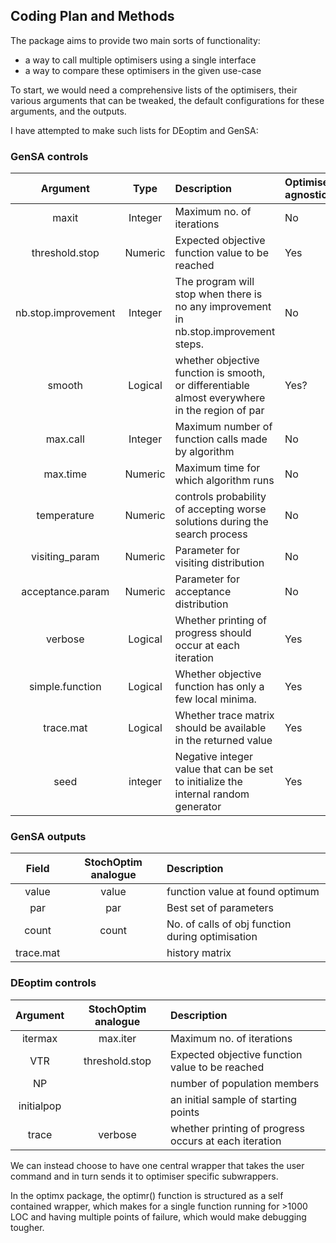 ## Coding Plan and Methods

The package aims to provide two main sorts of functionality:
- a way to call multiple optimisers using a single interface
- a way to compare these optimisers in the given use-case

To start, we would need a comprehensive lists of the optimisers, their various arguments that can be tweaked, the default configurations for these arguments, and the outputs.

I have attempted to make such lists for DEoptim and GenSA:

### GenSA controls

| Argument | Type | Description                    | Optimiser agnostic? | Default|
| :------: | :-----------------: | :---------                       | :--- | :-- |
| maxit  | Integer     | Maximum no. of iterations          | No | 5000 |
| threshold.stop | Numeric | Expected objective function value to be reached  | Yes | NULL |
| nb.stop.improvement | Integer | The program will stop when there is no any improvement in nb.stop.improvement steps.| No | 1e6| 
| smooth | Logical | whether objective function is smooth, or differentiable almost everywhere in the region of par | Yes? | TRUE | 
| max.call | Integer | Maximum number of function calls made by algorithm | No | 1e7 |
| max.time | Numeric | Maximum time for which algorithm runs | No | NULL |
| temperature | Numeric | controls probability of accepting worse solutions during the search process | No | 5230 | 
| visiting_param | Numeric | Parameter for visiting distribution | No | 2.62 |
| acceptance.param | Numeric | Parameter for acceptance distribution | No | -5.0 |
| verbose | Logical | Whether printing of progress should occur at each iteration| Yes | FALSE |
| simple.function | Logical | Whether objective function has only a few local minima. | Yes | FALSE |
| trace.mat | Logical | Whether trace matrix should be available in the returned value | Yes | TRUE |
| seed | integer | Negative integer value that can be set to initialize the internal random generator | Yes | - 100377|

### GenSA outputs

|   Field  | StochOptim analogue | Description                        |
| :------: | :-----------------: | :---------                        |
| value  | value               | function value at found optimum          |
| par | par | Best set of parameters |
| count | count | No. of calls of obj function during optimisation |
| trace.mat |  | history matrix |




### DEoptim controls

| Argument | StochOptim analogue | Description                        |
| :------: | :-----------------: | :---------                    |
| itermax  | max.iter               | Maximum no. of iterations          |
| VTR | threshold.stop | Expected objective function value to be reached  |
| NP  |  | number of population members |
| initialpop | | an initial sample of starting points |
| trace | verbose | whether printing of progress occurs at each iteration |
We can instead choose to have one central wrapper that takes the user command and in turn sends it to optimiser specific subwrappers.

In the optimx package, the optimr() function is structured as a self contained wrapper, which makes for a single function running for >1000 LOC and having multiple points of failure, which would make debugging tougher.








